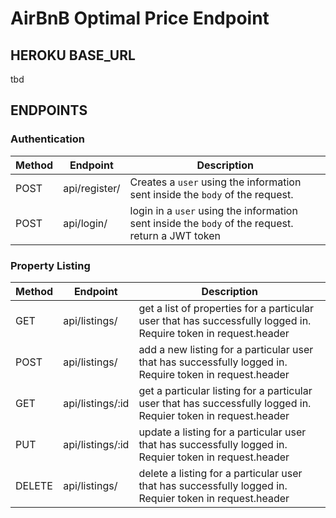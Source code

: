 # AirBnB Optimal Price Endpoint

## HEROKU BASE_URL

tbd

## ENDPOINTS

### Authentication

| Method | Endpoint      | Description                                                                                       |
| ------ | ------------- | ------------------------------------------------------------------------------------------------- |
| POST   | api/register/ | Creates a `user` using the information sent inside the `body` of the request.                     |
| POST   | api/login/    | login in a `user` using the information sent inside the `body` of the request. return a JWT token |

### Property Listing

| Method | Endpoint         | Description                                                                                                     |
| ------ | ---------------- | --------------------------------------------------------------------------------------------------------------- |
| GET    | api/listings/    | get a list of properties for a particular user that has successfully logged in. Require token in request.header |
| POST   | api/listings/    | add a new listing for a particular user that has successfully logged in. Require token in request.header        |
| GET    | api/listings/:id | get a particular listing for a particular user that has successfully logged in. Requier token in request.header |
| PUT    | api/listings/:id | update a listing for a particular user that has successfully logged in. Requier token in request.header         |
| DELETE | api/listings/    | delete a listing for a particular user that has successfully logged in. Requier token in request.header         |
